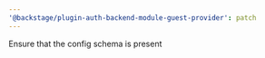 ```yaml
---
'@backstage/plugin-auth-backend-module-guest-provider': patch
---
```


Ensure that the config schema is present
